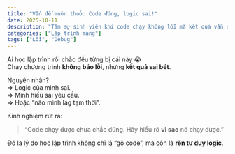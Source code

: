 ```yaml
---
title: "Vấn đề muôn thuở: Code đúng, logic sai!"
date: 2025-10-11
description: "Tâm sự sinh viên khi code chạy không lỗi mà kết quả vẫn sai"
categories: ["Lập trình mạng"]
tags: ["Lỗi", "Debug"]
---
```


Ai học lập trình rồi chắc đều từng bị cái này 😭  
Chạy chương trình **không báo lỗi**, nhưng **kết quả sai bét**.  

Nguyên nhân?  
=> Logic của mình sai.  
=> Mình hiểu sai yêu cầu.  
=> Hoặc “não mình lag tạm thời”.

Kinh nghiệm rút ra:  
> “Code chạy được chưa chắc đúng. Hãy hiểu rõ **vì sao** nó chạy được.”

Đó là lý do học lập trình không chỉ là “gõ code”, mà còn là **rèn tư duy logic**.
